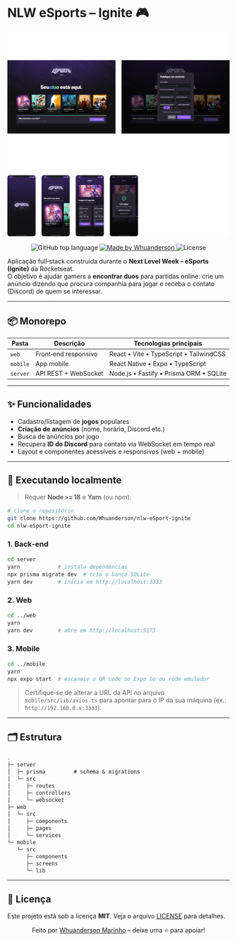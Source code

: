 # NLW eSports – Ignite 🎮

<p align="center">
  <img src="https://raw.githubusercontent.com/Whuanderson/nlw-eSport-ignite/refs/heads/main/.github/cover.png" alt="NLW eSports cover" />
</p>

<p align="center">
  <img alt="GitHub top language" src="https://img.shields.io/github/languages/top/Whuanderson/nlw-eSport-ignite">
  <a href="https://www.linkedin.com/in/whuanderson-de-sousa-porto-marinho-a07204216/" target="_blank">
    <img alt="Made by Whuanderson" src="https://img.shields.io/badge/Made%20by-Whuanderson-purple">
  </a>
  <img alt="License" src="https://img.shields.io/badge/License-MIT-purple">
</p>

Aplicação full‑stack construída durante o **Next Level Week – eSports (Ignite)** da Rocketseat.  
O objetivo é ajudar gamers a **encontrar duos** para partidas online: crie um anúncio dizendo que procura companhia para jogar e receba o contato (Discord) de quem se interessar.

---

## 📦 Monorepo

| Pasta   | Descrição                         | Tecnologias principais |
|---------|-----------------------------------|------------------------|
| `web`   | Front‑end responsivo              | React • Vite • TypeScript • TailwindCSS |
| `mobile`| App mobile                        | React Native • Expo • TypeScript |
| `server`| API REST + WebSocket              | Node.js • Fastify • Prisma ORM • SQLite |

---

## ✨ Funcionalidades

- Cadastro/listagem de **jogos** populares  
- **Criação de anúncios** (nome, horário, Discord etc.)  
- Busca de anúncios por jogo  
- Recupera **ID do Discord** para contato via WebSocket em tempo real  
- Layout e componentes acessíveis e responsivos (web + mobile)

---

## 🚀 Executando localmente

> Requer **Node >= 18** e **Yarn** (ou npm).

```bash
# clone o repositório
git clone https://github.com/Whuanderson/nlw-eSport-ignite
cd nlw-eSport-ignite
```

### 1. Back‑end

```bash
cd server
yarn            # instala dependências
npx prisma migrate dev  # cria o banco SQLite
yarn dev        # inicia em http://localhost:3333
```

### 2. Web

```bash
cd ../web
yarn
yarn dev        # abre em http://localhost:5173
```

### 3. Mobile

```bash
cd ../mobile
yarn
npx expo start  # escaneie o QR code no Expo Go ou rode emulador
```

> Certifique‑se de alterar a URL da API no arquivo `mobile/src/lib/axios.ts` para apontar para o IP da sua máquina (ex.: `http://192.168.0.x:3333`).

---

## 🗂️ Estrutura

```
.
├─ server
│  ├─ prisma         # schema & migrations
│  └─ src
│     ├─ routes
│     ├─ controllers
│     └─ websocket
├─ web
│  └─ src
│     ├─ components
│     ├─ pages
│     └─ services
└─ mobile
   └─ src
      ├─ components
      ├─ screens
      └─ lib
```

---

## 📝 Licença

Este projeto está sob a licença **MIT**. Veja o arquivo [LICENSE](./LICENSE) para detalhes.

<p align="center">
  Feito por <a href="https://github.com/Whuanderson">Whuanderson Marinho</a> – deixe uma ⭐️ para apoiar!
</p>
